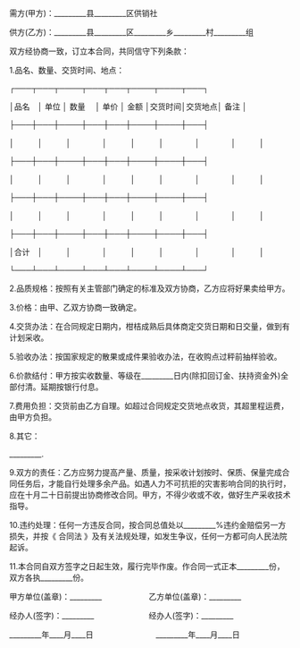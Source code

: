 
 


需方(甲方)：_________县_________区供销社


供方(乙方)：_________县_________区_________乡_________村_________组


双方经协商一致，订立本合同，共同信守下列条款：


1.品名、数量、交货时间、地点：


┌───┬───┬────┬───┬───┬────┬────┬───┐


│品名　│ 单位 │ 数量　 │ 单价 │ 金额 │交货时间│交货地点│ 备注 │


├───┼───┼────┼───┼───┼────┼────┼───┤


│　　　│　　　│　　　　│　　　│　　　│　　　　│　　　　│　　　│


├───┼───┼────┼───┼───┼────┼────┼───┤


│　　　│　　　│　　　　│　　　│　　　│　　　　│　　　　│　　　│


├───┼───┼────┼───┼───┼────┼────┼───┤


│　　　│　　　│　　　　│　　　│　　　│　　　　│　　　　│　　　│


├───┼───┼────┼───┼───┼────┼────┼───┤


│合计　│　　　│　　　　│　　　│　　　│　　　　│　　　　│　　　│


└───┴───┴────┴───┴───┴────┴────┴───┘


2.品质规格：按照有关主管部门确定的标准及双方协商，乙方应将好果卖给甲方。


3.价格：由甲、乙双方协商一致确定。


4.交货办法：在合同规定日期内，柑桔成熟后具体商定交货日期和日交量，做到有计划采收。


5.验收办法：按国家规定的散果或成件果验收办法，在收购点过秤前抽样验收。


6.价款结付：甲方按实收数量、等级在_________日内(除扣回订金、扶持资金外)全部付清。延期按银行付息。


7.费用负担：交货前由乙方自理。如超过合同规定交货地点收货，其超里程运费，由甲方负担。


8.其它：


_________.


9.双方的责任：乙方应努力提高产量、质量，按采收计划按时、保质、保量完成合同任务后，才能自行处理多余产品。如遇人力不可抗拒的灾害影响合同的执行时，应在十月二十日前提出协商修改合同。甲方，不得少收或不收，做好生产采收技术指导。


10.违约处理：任何一方违反合同，按合同总值处以_________%违约金赔偿另一方损失，并按《
合同法
》及有关法规处理，如发生争议，任何一方都可向人民法院起诉。


11.本合同自双方签字之日起生效，履行完毕作废。作合同一式正本_________份，双方各执_________份。


甲方单位(盖章)：_________　　　　　　乙方单位(盖章)：_________


经办人(签字)：_________　　　　　　　经办人(签字)：_________


_________年____月____日　　　　　　　　_________年____月____日
 


 

 
 
 
 
 
  


  
 

  


  


  
 
 
 
 

